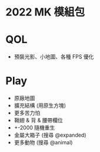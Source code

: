# 2022 MK 模組包

# QOL
* 預裝光影、小地圖、各種 FPS 優化

# Play
* 原廠地圖
* 擴充結構 (用原生方塊)
* 更多苦力怕
* 鞘翅 & 背 & 腰帶欄位
* +-2000 隨機重生
* 金屬大箱子 (搜尋 @expanded)
* 更多動物 (搜尋 @animal)
